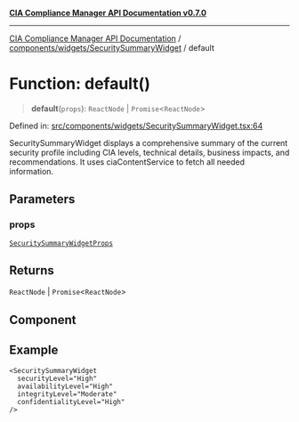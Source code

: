 [**CIA Compliance Manager API Documentation v0.7.0**](../../../../README.md)

***

[CIA Compliance Manager API Documentation](../../../../modules.md) / [components/widgets/SecuritySummaryWidget](../README.md) / default

# Function: default()

> **default**(`props`): `ReactNode` \| `Promise`\<`ReactNode`\>

Defined in: [src/components/widgets/SecuritySummaryWidget.tsx:64](https://github.com/Hack23/cia-compliance-manager/blob/a904e43458f81faf7066f9da9fc149cc9f6e236d/src/components/widgets/SecuritySummaryWidget.tsx#L64)

SecuritySummaryWidget displays a comprehensive summary of the current security profile
including CIA levels, technical details, business impacts, and recommendations.
It uses ciaContentService to fetch all needed information.

## Parameters

### props

[`SecuritySummaryWidgetProps`](../interfaces/SecuritySummaryWidgetProps.md)

## Returns

`ReactNode` \| `Promise`\<`ReactNode`\>

## Component

## Example

```tsx
<SecuritySummaryWidget
  securityLevel="High"
  availabilityLevel="High"
  integrityLevel="Moderate"
  confidentialityLevel="High"
/>
```

